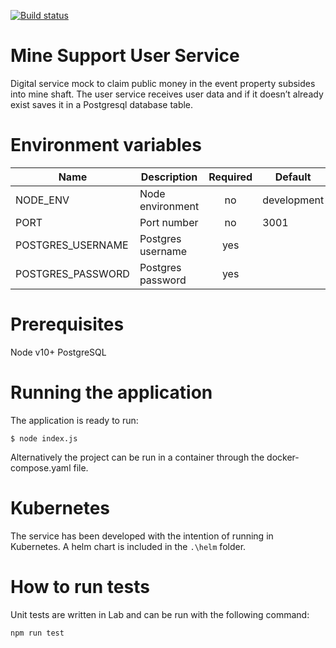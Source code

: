 [![Build status](https://defradev.visualstudio.com/DEFRA_FutureFarming/_apis/build/status/defra-ff-mine-support-user-service-spike)](https://defradev.visualstudio.com/DEFRA_FutureFarming/_build/latest?definitionId=0)

# Mine Support User Service
Digital service mock to claim public money in the event property subsides into mine shaft.  The user service receives user data and if it doesn’t already exist saves it in a Postgresql database table.

# Environment variables
|Name|Description|Required|Default|Valid|Notes|
|---|---|:---:|---|---|---|
|NODE_ENV|Node environment|no|development|development,test,production||
|PORT|Port number|no|3001|||
|POSTGRES_USERNAME|Postgres username|yes||||
|POSTGRES_PASSWORD|Postgres password|yes||||

# Prerequisites
Node v10+
PostgreSQL

# Running the application
The application is ready to run:

`$ node index.js`

Alternatively the project can be run in a container through the docker-compose.yaml file.

# Kubernetes
The service has been developed with the intention of running in Kubernetes.  A helm chart is included in the `.\helm` folder.

# How to run tests
Unit tests are written in Lab and can be run with the following command:

`npm run test`
